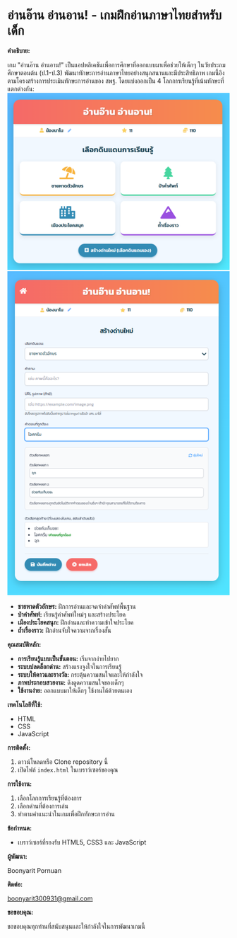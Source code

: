 # อ่านอ๊าน อ่านอาน! - เกมฝึกอ่านภาษาไทยสำหรับเด็ก

**คำอธิบาย:**

เกม "อ่านอ๊าน อ่านอาน!" เป็นแอปพลิเคชันเพื่อการศึกษาที่ออกแบบมาเพื่อช่วยให้เด็กๆ ในวัยประถมศึกษาตอนต้น (ป.1-ป.3) พัฒนาทักษะการอ่านภาษาไทยอย่างสนุกสนานและมีประสิทธิภาพ เกมนี้อิงตามโครงสร้างการประเมินทักษะการอ่านของ สพฐ. โดยแบ่งออกเป็น 4 โลกการเรียนรู้ที่เน้นทักษะที่แตกต่างกัน:
![Screenshot ของเกม](รูปภาพ/01.png)
![Screenshot ของเกม](รูปภาพ/02.png)
*   **ชายหาดตัวอักษร:** ฝึกการอ่านและจดจำคำศัพท์พื้นฐาน
*   **ป่าคำศัพท์:** เรียนรู้คำศัพท์ใหม่ๆ และสร้างประโยค
*   **เมืองประโยคสนุก:** ฝึกอ่านและทำความเข้าใจประโยค
*   **ถ้ำเรื่องราว:** ฝึกอ่านจับใจความจากเรื่องสั้น

**คุณสมบัติหลัก:**

*   **การเรียนรู้แบบเป็นขั้นตอน:** เริ่มจากง่ายไปยาก
*   **ระบบปลดล็อกด่าน:** สร้างแรงจูงใจในการเรียนรู้
*   **ระบบให้ดาวและรางวัล:** กระตุ้นความสนใจและให้กำลังใจ
*   **ภาพประกอบสวยงาม:** ดึงดูดความสนใจของเด็กๆ
*   **ใช้งานง่าย:** ออกแบบมาให้เด็กๆ ใช้งานได้ด้วยตนเอง

**เทคโนโลยีที่ใช้:**

*   HTML
*   CSS
*   JavaScript

**การติดตั้ง:**

1.  ดาวน์โหลดหรือ Clone repository นี้
2.  เปิดไฟล์ `index.html` ในเบราว์เซอร์ของคุณ

**การใช้งาน:**

1.  เลือกโลกการเรียนรู้ที่ต้องการ
2.  เลือกด่านที่ต้องการเล่น
3.  ทำตามคำแนะนำในเกมเพื่อฝึกทักษะการอ่าน

**ข้อกำหนด:**

*   เบราว์เซอร์ที่รองรับ HTML5, CSS3 และ JavaScript

**ผู้พัฒนา:**

Boonyarit Pornuan

**ติดต่อ:**

boonyarit300931@gmail.com

**ขอขอบคุณ:**

ขอขอบคุณทุกท่านที่สนับสนุนและให้กำลังใจในการพัฒนาเกมนี้
